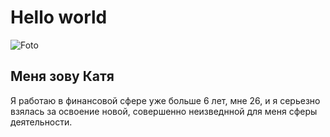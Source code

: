 # Hello world

![Foto](https://sun1-24.userapi.com/impg/Z1C40x5l_oWqMX-MDOnWyq4zgHTZ7VMbg8yg0w/pI71gPiRjOo.jpg?size=585x807&quality=95&sign=c283ffb16e93f41d16dded430eef322b&type=album)
## Меня зову Катя

Я работаю в финансовой сфере уже больше 6 лет, мне 26, и я серьезно взялась за освоение новой, совершенно неизведнной для меня сферы деятельности.



